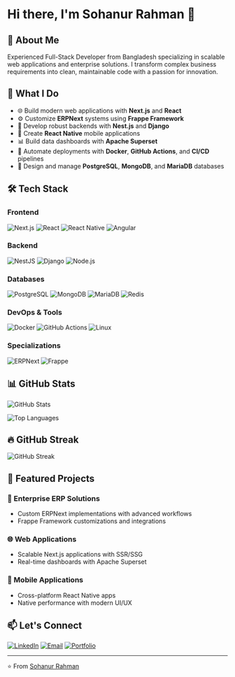 # Hi there, I'm Sohanur Rahman 👋

## 🚀 About Me
Experienced Full-Stack Developer from Bangladesh specializing in scalable web applications and enterprise solutions. I transform complex business requirements into clean, maintainable code with a passion for innovation.

## 💼 What I Do
- 🌐 Build modern web applications with **Next.js** and **React**
- ⚙️ Customize **ERPNext** systems using **Frappe Framework**
- 🔧 Develop robust backends with **Nest.js** and **Django**
- 📱 Create **React Native** mobile applications
- 📊 Build data dashboards with **Apache Superset**
- 🐳 Automate deployments with **Docker**, **GitHub Actions**, and **CI/CD** pipelines
- 💾 Design and manage **PostgreSQL**, **MongoDB**, and **MariaDB** databases

## 🛠️ Tech Stack

### Frontend
![Next.js](https://img.shields.io/badge/Next.js-000000?style=for-the-badge&logo=nextdotjs&logoColor=white)
![React](https://img.shields.io/badge/React-20232A?style=for-the-badge&logo=react&logoColor=61DAFB)
![React Native](https://img.shields.io/badge/React_Native-20232A?style=for-the-badge&logo=react&logoColor=61DAFB)
![Angular](https://img.shields.io/badge/Angular-DD0031?style=for-the-badge&logo=angular&logoColor=white)

### Backend
![NestJS](https://img.shields.io/badge/NestJS-E0234E?style=for-the-badge&logo=nestjs&logoColor=white)
![Django](https://img.shields.io/badge/Django-092E20?style=for-the-badge&logo=django&logoColor=white)
![Node.js](https://img.shields.io/badge/Node.js-339933?style=for-the-badge&logo=nodedotjs&logoColor=white)

### Databases
![PostgreSQL](https://img.shields.io/badge/PostgreSQL-316192?style=for-the-badge&logo=postgresql&logoColor=white)
![MongoDB](https://img.shields.io/badge/MongoDB-4EA94B?style=for-the-badge&logo=mongodb&logoColor=white)
![MariaDB](https://img.shields.io/badge/MariaDB-003545?style=for-the-badge&logo=mariadb&logoColor=white)
![Redis](https://img.shields.io/badge/Redis-DC382D?style=for-the-badge&logo=redis&logoColor=white)

### DevOps & Tools
![Docker](https://img.shields.io/badge/Docker-2496ED?style=for-the-badge&logo=docker&logoColor=white)
![GitHub Actions](https://img.shields.io/badge/GitHub_Actions-2088FF?style=for-the-badge&logo=github-actions&logoColor=white)
![Linux](https://img.shields.io/badge/Linux-FCC624?style=for-the-badge&logo=linux&logoColor=black)

### Specializations
![ERPNext](https://img.shields.io/badge/ERPNext-0089FF?style=for-the-badge&logo=data:image/svg+xml;base64,PHN2ZyB3aWR0aD0iMjQiIGhlaWdodD0iMjQiIHZpZXdCb3g9IjAgMCAyNCAyNCIgZmlsbD0ibm9uZSIgeG1sbnM9Imh0dHA6Ly93d3cudzMub3JnLzIwMDAvc3ZnIj4KPHBhdGggZD0iTTEyIDJMMjIgN1YxN0wxMiAyMkwyIDE3VjdMMTIgMloiIGZpbGw9IndoaXRlIi8+Cjwvc3ZnPg==&logoColor=white)
![Frappe](https://img.shields.io/badge/Frappe-0089FF?style=for-the-badge&logo=data:image/svg+xml;base64,PHN2ZyB3aWR0aD0iMjQiIGhlaWdodD0iMjQiIHZpZXdCb3g9IjAgMCAyNCAyNCIgZmlsbD0ibm9uZSIgeG1sbnM9Imh0dHA6Ly93d3cudzMub3JnLzIwMDAvc3ZnIj4KPHBhdGggZD0iTTEyIDJMMjIgN1YxN0wxMiAyMkwyIDE3VjdMMTIgMloiIGZpbGw9IndoaXRlIi8+Cjwvc3ZnPg==&logoColor=white)

## 📊 GitHub Stats

![GitHub Stats](https://github-readme-stats.vercel.app/api?username=sohan653&show_icons=true&theme=tokyonight&hide_border=true)

![Top Languages](https://github-readme-stats.vercel.app/api/top-langs/?username=sohan653&layout=compact&theme=tokyonight&hide_border=true)

## 🔥 GitHub Streak

![GitHub Streak](https://github-readme-streak-stats.herokuapp.com/?user=sohan653&theme=tokyonight&hide_border=true)

## 🌟 Featured Projects

### 🏢 Enterprise ERP Solutions
- Custom ERPNext implementations with advanced workflows
- Frappe Framework customizations and integrations

### 🌐 Web Applications
- Scalable Next.js applications with SSR/SSG
- Real-time dashboards with Apache Superset

### 📱 Mobile Applications
- Cross-platform React Native apps
- Native performance with modern UI/UX

## 📫 Let's Connect

[![LinkedIn](https://img.shields.io/badge/LinkedIn-0077B5?style=for-the-badge&logo=linkedin&logoColor=white)](https://linkedin.com/in/sohanur653)
[![Email](https://img.shields.io/badge/Email-D14836?style=for-the-badge&logo=gmail&logoColor=white)](mailto:sohanurl653@gmail.com)
[![Portfolio](https://img.shields.io/badge/Portfolio-FF5722?style=for-the-badge&logo=google-chrome&logoColor=white)](https://your-portfolio.com)

---

⭐️ From [Sohanur Rahman](https://github.com/sohanur-rahman)

